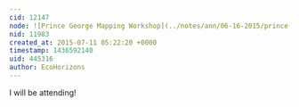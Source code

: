 ```yaml
---
cid: 12147
node: ![Prince George Mapping Workshop](../notes/ann/06-16-2015/prince-george-mapping-workshop)
nid: 11983
created_at: 2015-07-11 05:22:20 +0000
timestamp: 1436592140
uid: 445316
author: EcoHorizons
---
```


I will be attending!